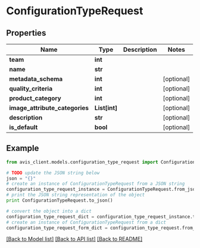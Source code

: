 # ConfigurationTypeRequest


## Properties

Name | Type | Description | Notes
------------ | ------------- | ------------- | -------------
**team** | **int** |  |
**name** | **str** |  |
**metadata_schema** | **int** |  | [optional]
**quality_criteria** | **int** |  | [optional]
**product_category** | **int** |  | [optional]
**image_attribute_categories** | **List[int]** |  | [optional]
**description** | **str** |  | [optional]
**is_default** | **bool** |  | [optional]

## Example

```python
from avis_client.models.configuration_type_request import ConfigurationTypeRequest

# TODO update the JSON string below
json = "{}"
# create an instance of ConfigurationTypeRequest from a JSON string
configuration_type_request_instance = ConfigurationTypeRequest.from_json(json)
# print the JSON string representation of the object
print ConfigurationTypeRequest.to_json()

# convert the object into a dict
configuration_type_request_dict = configuration_type_request_instance.to_dict()
# create an instance of ConfigurationTypeRequest from a dict
configuration_type_request_form_dict = configuration_type_request.from_dict(configuration_type_request_dict)
```
[[Back to Model list]](../README.md#documentation-for-models) [[Back to API list]](../README.md#documentation-for-api-endpoints) [[Back to README]](../README.md)
